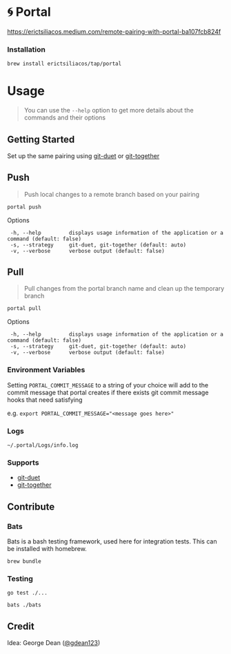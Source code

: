 # 🌀 Portal

https://erictsiliacos.medium.com/remote-pairing-with-portal-ba107fcb824f

### Installation
```brew install erictsiliacos/tap/portal```

# Usage

> You can use the `--help` option to get more details about the commands and their options

## Getting Started

Set up the same pairing using [git-duet](https://github.com/git-duet/git-duet) or [git-together](https://github.com/kejadlen/git-together)

## Push

> Push local changes to a remote branch based on your pairing

```bash
portal push
```

Options

```
 -h, --help         displays usage information of the application or a command (default: false)
 -s, --strategy     git-duet, git-together (default: auto)
 -v, --verbose      verbose output (default: false)
```

## Pull

> Pull changes from the portal branch name and clean up the temporary branch

```bash
portal pull
```

Options

```
 -h, --help         displays usage information of the application or a command (default: false)
 -s, --strategy     git-duet, git-together (default: auto)
 -v, --verbose      verbose output (default: false)
```

### Environment Variables

Setting `PORTAL_COMMIT_MESSAGE` to a string of your choice will add to the commit message that portal creates
if there exists git commit message hooks that need satisfying

e.g. ```export PORTAL_COMMIT_MESSAGE="<message goes here>"```

### Logs

`~/.portal/Logs/info.log`
  
### Supports
- [git-duet](https://github.com/git-duet/git-duet)
- [git-together](https://github.com/kejadlen/git-together)

## Contribute

### Bats
Bats is a bash testing framework, used here for integration tests. This can be installed with homebrew.

```brew bundle```

### Testing
```go test ./...```

```bats ./bats```

## Credit 

Idea: George Dean ([@gdean123](https://github.com/gdean123))
